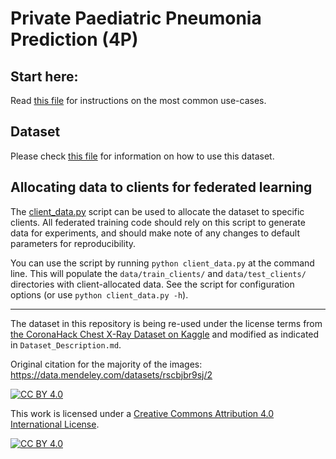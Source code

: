 # Private Paediatric Pneumonia Prediction (4P)

## Start here:
Read [this file](docs/Welcome.md) for instructions on the most common use-cases.

## Dataset
Please check [this file](docs/Dataset_Description.md) for information on how to use this dataset.

## Allocating data to clients for federated learning
The [client_data.py](common/client_data.py) script can be used to allocate the dataset to specific clients. All federated training code should rely on this script to generate data for experiments, and should make note of any changes to default parameters for reproducibility.

You can use the script by running `python client_data.py` at the command line. This will populate the `data/train_clients/` and `data/test_clients/` directories with client-allocated data. See the script for configuration options (or use `python client_data.py -h`).

___

The dataset in this repository is being re-used under the license terms from [the CoronaHack Chest X-Ray Dataset on Kaggle](https://www.kaggle.com/praveengovi/coronahack-chest-xraydataset) and modified as indicated in `Dataset_Description.md`.

Original citation for the majority of the images: https://data.mendeley.com/datasets/rscbjbr9sj/2

[![CC BY 4.0][cc-by-shield]][cc-by]

This work is licensed under a [Creative Commons Attribution 4.0 International
License][cc-by].

[![CC BY 4.0][cc-by-image]][cc-by]

[cc-by]: http://creativecommons.org/licenses/by/4.0/
[cc-by-image]: https://i.creativecommons.org/l/by/4.0/88x31.png
[cc-by-shield]: https://img.shields.io/badge/License-CC%20BY%204.0-lightgrey.svg
